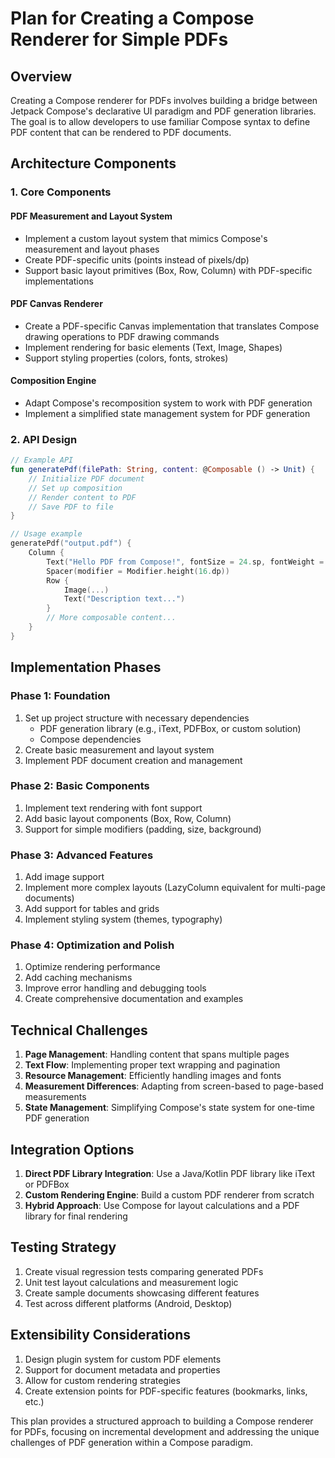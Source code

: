 
# Plan for Creating a Compose Renderer for Simple PDFs

## Overview
Creating a Compose renderer for PDFs involves building a bridge between Jetpack Compose's declarative UI paradigm and PDF generation libraries. The goal is to allow developers to use familiar Compose syntax to define PDF content that can be rendered to PDF documents.

## Architecture Components

### 1. Core Components

#### PDF Measurement and Layout System
- Implement a custom layout system that mimics Compose's measurement and layout phases
- Create PDF-specific units (points instead of pixels/dp)
- Support basic layout primitives (Box, Row, Column) with PDF-specific implementations

#### PDF Canvas Renderer
- Create a PDF-specific Canvas implementation that translates Compose drawing operations to PDF drawing commands
- Implement rendering for basic elements (Text, Image, Shapes)
- Support styling properties (colors, fonts, strokes)

#### Composition Engine
- Adapt Compose's recomposition system to work with PDF generation
- Implement a simplified state management system for PDF generation

### 2. API Design

```kotlin
// Example API
fun generatePdf(filePath: String, content: @Composable () -> Unit) {
    // Initialize PDF document
    // Set up composition
    // Render content to PDF
    // Save PDF to file
}

// Usage example
generatePdf("output.pdf") {
    Column {
        Text("Hello PDF from Compose!", fontSize = 24.sp, fontWeight = FontWeight.Bold)
        Spacer(modifier = Modifier.height(16.dp))
        Row {
            Image(...)
            Text("Description text...")
        }
        // More composable content...
    }
}
```

## Implementation Phases

### Phase 1: Foundation
1. Set up project structure with necessary dependencies
   - PDF generation library (e.g., iText, PDFBox, or custom solution)
   - Compose dependencies
2. Create basic measurement and layout system
3. Implement PDF document creation and management

### Phase 2: Basic Components
1. Implement text rendering with font support
2. Add basic layout components (Box, Row, Column)
3. Support for simple modifiers (padding, size, background)

### Phase 3: Advanced Features
1. Add image support
2. Implement more complex layouts (LazyColumn equivalent for multi-page documents)
3. Add support for tables and grids
4. Implement styling system (themes, typography)

### Phase 4: Optimization and Polish
1. Optimize rendering performance
2. Add caching mechanisms
3. Improve error handling and debugging tools
4. Create comprehensive documentation and examples

## Technical Challenges

1. **Page Management**: Handling content that spans multiple pages
2. **Text Flow**: Implementing proper text wrapping and pagination
3. **Resource Management**: Efficiently handling images and fonts
4. **Measurement Differences**: Adapting from screen-based to page-based measurements
5. **State Management**: Simplifying Compose's state system for one-time PDF generation

## Integration Options

1. **Direct PDF Library Integration**: Use a Java/Kotlin PDF library like iText or PDFBox
2. **Custom Rendering Engine**: Build a custom PDF renderer from scratch
3. **Hybrid Approach**: Use Compose for layout calculations and a PDF library for final rendering

## Testing Strategy

1. Create visual regression tests comparing generated PDFs
2. Unit test layout calculations and measurement logic
3. Create sample documents showcasing different features
4. Test across different platforms (Android, Desktop)

## Extensibility Considerations

1. Design plugin system for custom PDF elements
2. Support for document metadata and properties
3. Allow for custom rendering strategies
4. Create extension points for PDF-specific features (bookmarks, links, etc.)

This plan provides a structured approach to building a Compose renderer for PDFs, focusing on incremental development and addressing the unique challenges of PDF generation within a Compose paradigm.